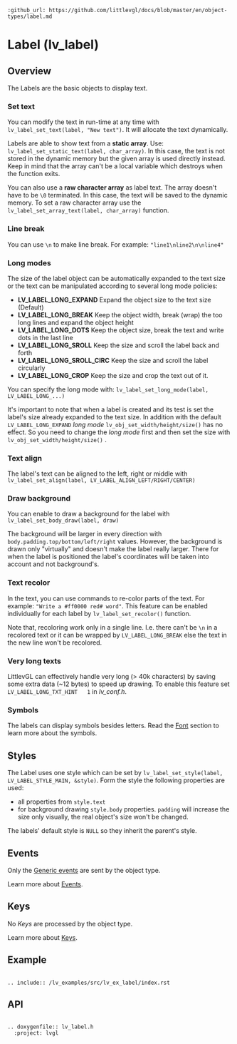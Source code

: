```eval_rst
:github_url: https://github.com/littlevgl/docs/blob/master/en/object-types/label.md
```
# Label (lv_label)

## Overview
The Labels are the basic objects to display text. 

### Set text
You can modify the text in run-time at any time with `lv_label_set_text(label, "New text")`. It will allocate the text dynamically.

Labels are able to show text from a **static array**. Use: `lv_label_set_static_text(label, char_array)`. 
In this case, the text is not stored in the dynamic memory but the given array is used directly instead. 
Keep in mind that the array can't be a local variable which destroys when the function exits.

You can also use a **raw character array** as label text. 
The array doesn't have to be `\0` terminated. In this case, the text will be saved to the dynamic memory. 
To set a raw character array use the `lv_label_set_array_text(label, char_array)` function.


### Line break
You can use `\n` to make line break. For example: `"line1\nline2\n\nline4"`

### Long modes
The size of the label object can be automatically expanded to the text size or the text can be manipulated according to several long mode policies:

* **LV_LABEL_LONG_EXPAND** Expand the object size to the text size (Default)
* **LV_LABEL_LONG_BREAK** Keep the object width, break (wrap) the too long lines and expand the object height
* **LV_LABEL_LONG_DOTS** Keep the object size, break the text and write dots in the last line
* **LV_LABEL_LONG_SROLL** Keep the size and scroll the label back and forth
* **LV_LABEL_LONG_SROLL_CIRC** Keep the size and scroll the label circularly
* **LV_LABEL_LONG_CROP** Keep the size and crop the text out of it.

You can specify the long mode with: `lv_label_set_long_mode(label, LV_LABEL_LONG_...)`

It's important to note that when a label is created and its test is set the label's size already expanded to the text size. 
In addition with the default `LV_LABEL_LONG_EXPAND` *long mode* `lv_obj_set_width/height/size()` has no effect.
So you need to change the *long mode* first and then set the size with  `lv_obj_set_width/height/size()` .

### Text align
The label's text can be aligned to the left, right or middle with `lv_label_set_align(label, LV_LABEL_ALIGN_LEFT/RIGHT/CENTER)`

### Draw background
You can enable to draw a background for the label with `lv_label_set_body_draw(label, draw)`

The background will be larger in every direction with `body.padding.top/bottom/left/right` values. 
However, the background is drawn only "virtually" and doesn't make the label really larger. 
There for when the label is positioned the label's coordinates will be taken into account and not background's.

### Text recolor
In the text, you can use commands to re-color parts of the text. For example: `"Write a #ff0000 red# word"`. 
This feature can be enabled individually for each label by `lv_label_set_recolor()` function. 

Note that, recoloring work only in a single line. I.e. there can't be `\n` in a recolored text or it can be wrapped by `LV_LABEL_LONG_BREAK` else the text in the new line won't be recolored.

### Very long texts
LittlevGL can effectively handle very long (> 40k characters) by saving some extra data (~12 bytes) to speed up drawing. To enable this feature set `LV_LABEL_LONG_TXT_HINT   1` in *lv_conf.h*.


### Symbols
The labels can display symbols besides letters. Read the [Font](/overview/font) section to learn more about the symbols.

## Styles
The Label uses one style which can be set by `lv_label_set_style(label, LV_LABEL_STYLE_MAIN, &style)`. Form the style the following properties are used:
* all properties from `style.text`
* for background drawing `style.body` properties. `padding` will increase the size only visually, the real object's size won't be changed.

The labels' default style is `NULL` so they inherit the parent's style.

## Events
Only the [Generic events](/overview/event.html#generic-events) are sent by the object type.

Learn more about [Events](/overview/event).

## Keys
No *Keys* are processed by the object type.

Learn more about [Keys](/overview/indev).

## Example

```eval_rst

.. include:: /lv_examples/src/lv_ex_label/index.rst

```

## API 

```eval_rst

.. doxygenfile:: lv_label.h
  :project: lvgl
        
```

